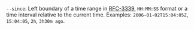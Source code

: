 `--since`: Left boundary of a time range in [RFC-3339](https://www.ietf.org/rfc/rfc3339.html), `HH:MM:SS` format or a time interval relative to the current time. Examples: `2006-01-02T15:04:05Z`, `15:04:05`, `2h`, `3h30m ago`.
